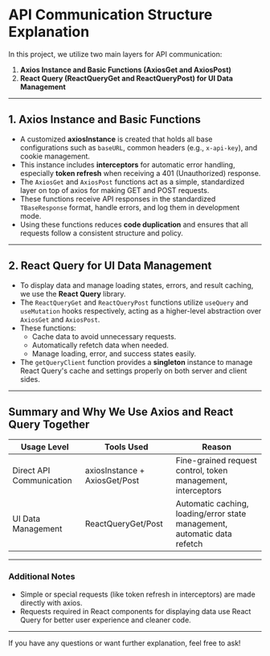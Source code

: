 # API Communication Structure Explanation

In this project, we utilize two main layers for API communication:

1. **Axios Instance and Basic Functions (AxiosGet and AxiosPost)**
2. **React Query (ReactQueryGet and ReactQueryPost) for UI Data Management**

---

## 1. Axios Instance and Basic Functions

- A customized **axiosInstance** is created that holds all base configurations such as `baseURL`, common headers (e.g., `x-api-key`), and cookie management.
- This instance includes **interceptors** for automatic error handling, especially **token refresh** when receiving a 401 (Unauthorized) response.
- The `AxiosGet` and `AxiosPost` functions act as a simple, standardized layer on top of axios for making GET and POST requests.
- These functions receive API responses in the standardized `TBaseResponse` format, handle errors, and log them in development mode.
- Using these functions reduces **code duplication** and ensures that all requests follow a consistent structure and policy.

---

## 2. React Query for UI Data Management

- To display data and manage loading states, errors, and result caching, we use the **React Query** library.
- The `ReactQueryGet` and `ReactQueryPost` functions utilize `useQuery` and `useMutation` hooks respectively, acting as a higher-level abstraction over `AxiosGet` and `AxiosPost`.
- These functions:
  - Cache data to avoid unnecessary requests.
  - Automatically refetch data when needed.
  - Manage loading, error, and success states easily.
- The `getQueryClient` function provides a **singleton** instance to manage React Query's cache and settings properly on both server and client sides.

---

## Summary and Why We Use Axios and React Query Together

| Usage Level           | Tools Used              | Reason                                            |
|-----------------------|-------------------------|---------------------------------------------------|
| Direct API Communication | axiosInstance + AxiosGet/Post | Fine-grained request control, token management, interceptors |
| UI Data Management       | ReactQueryGet/Post     | Automatic caching, loading/error state management, automatic data refetch |

---

### Additional Notes

- Simple or special requests (like token refresh in interceptors) are made directly with axios.
- Requests required in React components for displaying data use React Query for better user experience and cleaner code.

---

If you have any questions or want further explanation, feel free to ask!

